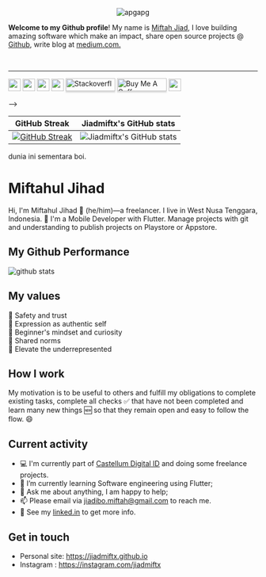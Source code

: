 
<link rel="stylesheet" href="../css/social-circles.min.css">

 <p align="center"> <img src="https://komarev.com/ghpvc/?username=jiadmiftx&label=Profile%20views&color=0e75b6&style=flat" alt="apgapg" /> </p>

<p valign="middle">

**Welcome to my Github profile**! My name is <a href="https://instagram.com/jiadmiftx">Miftah Jiad</a>, I love building amazing software which make an impact, share open source projects @ <a href="https://github.com/jiadmiftx">Github</a>, write blog at <a href="https://jiadmiftx.medium.com/">medium.com.


</p>

<br clear="both" />


------------

<p><a href="https://www.twitter.com/jiadmiftx"><img src="https://img.shields.io/badge/twitter-%231DA1F2.svg?&style=for-the-badge&logo=twitter&logoColor=white" height=25></a> <a href="https://www.linkedin.com/in/miftahuljihad/"><img src="https://img.shields.io/badge/linkedin-%230077B5.svg?&style=for-the-badge&logo=linkedin&logoColor=white" height=25></a> <a href="https://medium.com/@jiadmiftx"><img src="https://img.shields.io/badge/medium-%2312100E.svg?&style=for-the-badge&logo=medium&logoColor=white" height=25></a> <a href="https://jiadmiftx.github.io"><img src="https://img.shields.io/badge/jiadmiftx.github.io-portfolio-orange" height=25></a> <a href="https://stackoverflow.com/users/10075714/jiad-miftah" target="_blank"><img src="https://logos-download.com/wp-content/uploads/2019/01/Stack_Overflow_Logo-700x283.png" alt="Stackoverflow" style="height: 26px !important;width: 100px !important;box-shadow: 0px 3px 2px 0px rgba(190, 190, 190, 0.5) !important;-webkit-box-shadow: 0px 3px 2px 0px rgba(190, 190, 190, 0.5) !important;"height=25 ></a>  <a 
<!-- href="https://www.buymeacoffee.com/champ96k" target="_blank"><img src="https://www.buymeacoffee.com/assets/img/custom_images/orange_img.png" alt="Buy Me A Coffee" style="height: 26px !important;width: 100px !important;box-shadow: 0px 3px 2px 0px rgba(190, 190, 190, 0.5) !important;-webkit-box-shadow: 0px 3px 2px 0px rgba(190, 190, 190, 0.5) !important;"height=25 ></a> <a href="https://tusharnikam-5dfde.web.app"><img src="https://img.shields.io/badge/developer-portfolio-green" height=25></a> </p> -->

   

GitHub Streak             |  Jiadmiftx's GitHub stats
:-------------------------:|:-------------------------:
 [![GitHub Streak](https://github-readme-streak-stats.herokuapp.com?user=jiadmiftx&theme=dracula&hide_border=true)](https://git.io/streak-stats) | ![Jiadmiftx's GitHub stats](https://github-readme-stats.vercel.app/api?username=jiadmiftx&count_private=true&theme=radical)

dunia ini sementara boi.

# Miftahul Jihad

Hi, I'm Miftahul Jihad 👨 (he/him)—a freelancer. I live in West Nusa Tenggara, Indonesia. 🙌 I'm a Mobile Developer with Flutter. Manage projects with git and understanding to publish projects on Playstore or Appstore. 

## My Github Performance

![github stats](https://github-readme-stats.vercel.app/api?username=jiadmiftx&show_icons=true)

## My values

💖 Safety and trust<br>
🌟 Expression as authentic self<br>
🍏 Beginner's mindset and curiosity<br>
🙌 Shared norms<br>
🚀 Elevate the underrepresented

## How I work

My motivation is to be useful to others and fulfill my obligations to complete existing tasks, complete all checks ✅ that have not been completed and learn many new things 🆕 so that they remain open and easy to follow the flow. 😄

## Current activity

- 💻 I'm currently part of <a href="https://castellumdigital.id">Castellum Digital ID</a> and doing some freelance projects.
- 📖 I’m currently learning Software engineering using Flutter;
- 💬 Ask me about anything, I am happy to help;
- 📫 Please email via jiadibo.miftah@gmail.com to reach me.
- 📝 See my <a href="https://www.linkedin.com/in/miftahuljihad/">linked.in</a> to get more info.

## Get in touch

- Personal site: https://jiadmiftx.github.io
- Instagram : https://instagram.com/jiadmiftx
